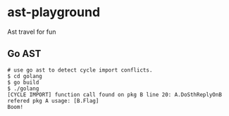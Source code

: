 # ast-playground
Ast travel for fun

## Go AST

```
# use go ast to detect cycle import conflicts.
$ cd golang
$ go build
$ ./golang
[CYCLE IMPORT] function call found on pkg B line 20: A.DoSthReplyOnB
refered pkg A usage: [B.Flag]
Boom!
```
